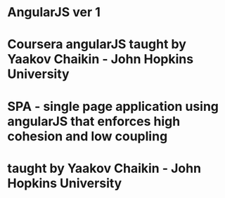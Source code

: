 # AngularJS ver 1
# Coursera angularJS taught by Yaakov Chaikin - John Hopkins University
# SPA - single page application using angularJS that enforces high cohesion and low coupling
# taught by Yaakov Chaikin - John Hopkins University 
